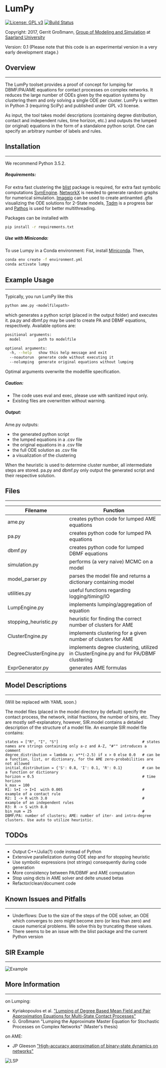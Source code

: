 # LumPy
[![License: GPL v3](https://img.shields.io/badge/License-GPL%20v3-blue.svg)](http://www.gnu.org/licenses/gpl-3.0)
[![Build Status](https://travis-ci.org/gerritgr/LumPy.svg?branch=master)](https://travis-ci.org/gerritgr/LumPy)

Copyright: 2017, Gerrit Großmann, [Group of Modeling and Simulation](https://mosi.uni-saarland.de/) at [Saarland University](http://www.cs.uni-saarland.de/)

Version: 0.1 (Please note that this code is an experimental version in a very early development stage.)
## Overview
------------------
The LumPy toolset provides a proof of concept for lumping for DBMF/PA/AME equations for contact processes on complex networks.
It reduces the large number of ODEs given by the equation systems by clustering them and only solving a single ODE per cluster.
LumPy is written in Python 3 (requiring SciPy) and published under GPL v3 license.

As input, the tool takes model descriptions (containing degree distribution, contact and independent rules,
time horizon, etc.) and outputs the lumped (or original) equations in the form of a standalone python script. One can specify an arbitrary number of labels and rules.
## Installation
------------------
We recommend Python 3.5.2.
##### Requirements:
For extra fast clustering the [blist](https://pypi.python.org/pypi/blist) package is required, for extra fast symbolic computations [SymEngine](https://github.com/symengine/symengine).
[NetworkX](https://github.com/networkx/networkx) is needed to generate random graphs for numerical simulation.
[Imageio](https://github.com/imageio/imageio) can be used to create antinamted .gfis visualizing the ODE solutions for 2-State models,
[Tqdm](https://github.com/tqdm/tqdm) is a progress bar and [Pathos](https://pypi.python.org/pypi/pathos) is used for better multithreading.

Packages can be installed with
```sh
pip install -r requirements.txt
```
##### Use with Miniconda:
To use Lumpy in a Conda environment:
Fist, install [Miniconda](https://docs.conda.io/en/latest/miniconda.html).
Then,
```sh
conda env create -f environment.yml
conda activate lumpy
```

## Example Usage
-----------------
Typically, you run LumPy like this
```sh
python ame.py <modelfilepath>
```
which generates a python script (placed in the output folder) and executes it.
pa.py and dbmf.py may be used to create PA and DBMF equations, respectively.
Available options are:
```sh
positional arguments:
  model        path to modelfile

optional arguments:
  -h, --help   show this help message and exit
  --noautorun  generate code without executing it
  --nolumping  generate original equations without lumping
```
Optimal arguments overwrite the modelfile specification.



##### Caution:
* The code uses eval and exec, please use with sanitized input only.
* Existing files are overwritten without warning.
##### Output:
Ame.py outputs:

* the generated python script
* the lumped equations in a .csv file
* the original equations in a .csv file
* the full ODE solution as .csv file
* a visualization of the clustering

When the heuristic is used to determine cluster number, all intermediate steps are stored.
pa.py and dbmf.py only output the generated script and their respective solution.

## Files
------------------
| Filename | Function |
| ------ | ------ |
| ame.py | creates python code for lumped AME equations|
| pa.py | creates python code for lumped PA equations|
| dbmf.py | creates python code for lumped DBMF equations|
| simulation.py | performs (a very naive) MCMC on a model |
| model_parser.py | parses the model file and returns a dictionary containing model |
| utilities.py | useful functions regarding logging/timing/IO |
| LumpEngine.py | implements lumping/aggregation of equation |
| stopping_heuristic.py | heuristic for finding the correct number of clusters for AME|
| ClusterEngine.py | implements clustering for a given number of clusters for AME|
| DegreeClusterEngine.py | implements degree clustering, utilized in ClusterEngine.py and for PA/DBMF clustering |
| ExprGenerator.py | generates AME formulas |


## Model Descriptions
-----------------
(Will be replaced with YAML soon.)

The model files (placed in the model directory by default) specify the contact process, the network, initial fractions, the number of bins, etc. They are mostly self-explanatory, however, SIR.model contains a detailed description of the structure of a model file. An example SIR model file contains:
```
states = ["R", "I", "S"]                                      # states names are strings containing only a-z and A-Z, "#"" introduces a comment
degree_distribution = lambda x: x**(-2.5) if x > 0 else 0.0   # can be a function, list, or dictionary, for the AME zero-probabilities are not allowed
initial_distribution = {'S': 0.8, 'I': 0.1, 'R': 0.1}         # can be a function or dictionary
horizon = 0.5                                                 # time horizon
k_max = 100
R1: S+I -> I+I  with 0.005                                    # example of a contact rule
R2: I -> R with 3.0                                           # example of an independent rules
R3: R -> S with 8.0
bin_num = 25                                                  # DBMF/PA: number of clusters; AME: number of iter- and intra-degree clusters. Use auto to utilize heuristic.
```
## TODOs
------------------
*  Output C++/Julia(?) code instead of Python
*  Extensive parallelization during ODE step and for stopping heuristic
*  Use symbolic expressions (not strings) consequently during code generation
*  More consistency between PA/DBMF and AME computation
*  Stop using dicts in AME solver and delte unused betas
*  Refactor/clean/document code

## Known Issues and Pitfalls
------------------
* Underflows:
  Due to the size of the steps of the ODE solver, an ODE which converges to
  zero might become zero (or less than zero) and cause numerical problems.
  We solve this by truncating these values.
* There seems to be an issue with the blist package and the current Python version

## SIR Example
------------------
![Example](https://i.imgur.com/wQuYG21.png)

## More Information
------------------
on Lumping:

* Kyriakopoulos et al.
["Lumping of Degree Based Mean Field and Pair Approximation Equations for Multi-State Contact Processes"](https://journals.aps.org/pre/abstract/10.1103/PhysRevE.97.012301)
* G. Großmann
"Lumping the Approximate Master Equation for Stochastic Processes on Complex Networks" (Master's thesis)

on AME:

* JP Gleeson
["High-accuracy approximation of binary-state dynamics on networks"](https://arxiv.org/pdf/1104.1537.pdf)

![LSP](http://25.media.tumblr.com/tumblr_mdwcwsB9Ji1rl3jgdo1_500.gif)

